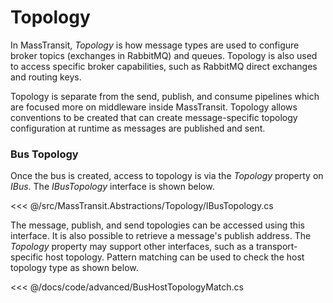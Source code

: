 # Topology

In MassTransit, _Topology_ is how message types are used to configure broker topics (exchanges in RabbitMQ) and queues. Topology is also used to access specific broker capabilities, such as RabbitMQ direct exchanges and routing keys.

Topology is separate from the send, publish, and consume pipelines which are focused more on middleware inside MassTransit. Topology allows conventions to be created that can create message-specific topology configuration at runtime as messages are published and sent.

### Bus Topology

Once the bus is created, access to topology is via the _Topology_ property on _IBus_. The _IBusTopology_ interface is shown below.

<<< @/src/MassTransit.Abstractions/Topology/IBusTopology.cs

The message, publish, and send topologies can be accessed using this interface. It is also possible to retrieve a message's publish address. The _Topology_ property may support other interfaces, such as a transport-specific host topology. Pattern matching can be used to check the host topology type as shown below.

<<< @/docs/code/advanced/BusHostTopologyMatch.cs


